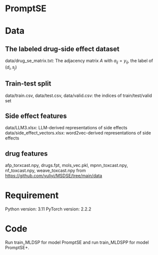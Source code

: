 # PromptSE

# Data
##  The labeled drug-side effect dataset
data/drug_se_matrix.txt: The adjacency matrix $A$ with $a_{ij}=y_{ij}$, the label of $(d_i, s_j)$
## Train-test split
data/train.csv, data/test.csv, data/valid.csv: the indices of train/test/valid set
## Side effect features
data/LLM3.xlsx: LLM-derived representations of side effects
data/side_effect_vectors.xlsx: word2vec-derived representations of side effects
## drug features
afp_torxcast.npy, drugs.fpt, mols_vec.pkl, mpnn_toxcast.npy, nf_toxcast.npy, weave_toxcast.npy from https://github.com/yuliyi/MSDSE/tree/main/data

# Requirement
Python version: 3.11
PyTorch version: 2.2.2

# Code
Run train_MLDSP for model PromptSE and run train_MLDSPP for model PromptSE+.
